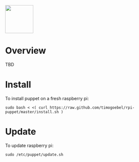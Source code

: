 <img src="http://www.raspberrypi.org/wp-content/uploads/2012/03/Raspi_Colour_R.png" width="90" />

# Overview

TBD

# Install

To install puppet on a fresh raspberry pi:

	sudo bash < <( curl https://raw.github.com/timogoebel/rpi-puppet/master/install.sh )

# Update

To update raspberry pi:

	sudo /etc/puppet/update.sh
